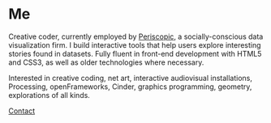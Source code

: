# Me #

Creative coder, currently employed by [Periscopic](http://www.periscopic.com), a socially-conscious data visualization firm. I build interactive tools that help users explore interesting stories found in datasets. Fully fluent in front-end development with HTML5 and CSS3, as well as older technologies where necessary.

Interested in creative coding, net art, interactive audiovisual installations, Processing, openFrameworks, Cinder, graphics programming, geometry, explorations of all kinds.

[Contact]()